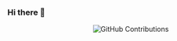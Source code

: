 ### Hi there 👋

<!--
**anish9/anish9** is a ✨ _special_ ✨ repository because its `README.md` (this file) appears on your GitHub profile.

Here are some ideas to get you started:

- 🔭 I’m currently working on ...
- 🌱 I’m currently learning ...
- 👯 I’m looking to collaborate on ...
- 🤔 I’m looking for help with ...
- 💬 Ask me about ...
- 📫 How to reach me: ...
- 😄 Pronouns: ...
- ⚡ Fun fact: ...
-->

<div align="center">

![GitHub Contributions](https://github-readme-stats.vercel.app/api?username=anish9&show_icons=true&title_color=fff&icon_color=eb0239&text_color=02e080&bg_color=000621)

</div>
